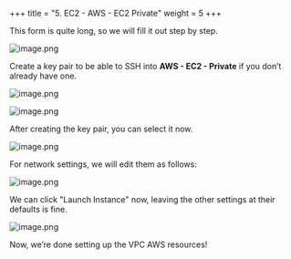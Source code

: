 +++
title = "5. EC2 - AWS - EC2 Private"
weight = 5
+++


This form is quite long, so we will fill it out step by step.


![image.png](/images/003-iii-setup-vpc-aws-resources/12-450261-image.png)


Create a key pair to be able to SSH into **AWS - EC2 - Private** if you don’t already have one.


![image.png](/images/003-iii-setup-vpc-aws-resources/12-236573-image.png)


![image.png](/images/003-iii-setup-vpc-aws-resources/12-471274-image.png)


After creating the key pair, you can select it now.


![image.png](/images/003-iii-setup-vpc-aws-resources/12-624825-image.png)


For network settings, we will edit them as follows:


![image.png](/images/003-iii-setup-vpc-aws-resources/12-197899-image.png)


We can click "Launch Instance" now, leaving the other settings at their defaults is fine.


![image.png](/images/003-iii-setup-vpc-aws-resources/12-896176-image.png)


Now, we’re done setting up the VPC AWS resources!


